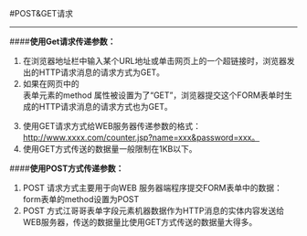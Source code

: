 #POST&GET请求
***
####**使用Get请求传递参数：**
1. 在浏览器地址栏中输入某个URL地址或单击网页上的一个超链接时，浏览器发出的HTTP请求消息的请求方式为GET。
2. 如果在网页中的<form>表单元素的method 属性被设置为了“GET”，浏览器提交这个FORM表单时生成的HTTP请求消息的请求方式也为GET。
3. 使用GET请求方式给WEB服务器传递参数的格式：http://www.xxxx.com/counter.jsp?name=xxx&password=xxx。
4. 使用GET方式传送的数据量一般限制在1KB以下。

####**使用POST方式传递参数：**
1. POST 请求方式主要用于向WEB 服务器端程序提交FORM表单中的数据：form表单的method设置为POST
2. POST 方式江哥哥表单字段元素机器数据作为HTTP消息的实体内容发送给WEB服务器，传送的数据量比使用GET方式传送的数据量大得多。